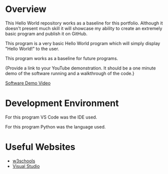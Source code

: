 # Overview

This Hello World repository works as a baseline for this portfolio. Although it doesn't present much skill it will showcase my ability to create an extremely basic program and publish it on GitHub.

This program is a very basic Hello World program which will simply display "Hello World!" to the user.

This program works as a baseline for future programs.

{Provide a link to your YouTube demonstration.  It should be a one minute demo of the software running and a walkthrough of the code.}

[Software Demo Video](https://youtu.be/d9v6t1msSlk)

# Development Environment

For this program VS Code was the IDE used.

For this program Python was the language used.

# Useful Websites

* [w3schools](https://www.w3schools.com/python/ref_func_print.asp)
* [Visual Studio](https://code.visualstudio.com/docs/editor/github)

